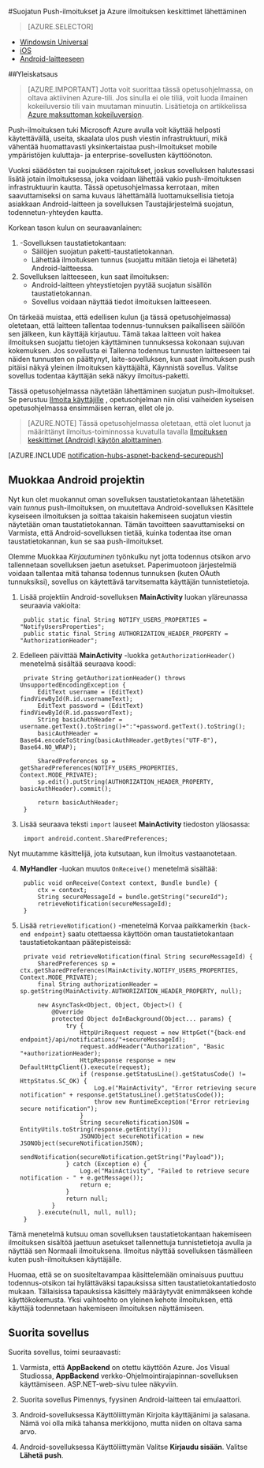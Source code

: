 <properties
    pageTitle="Suojatun Push-ilmoitukset ja Azure ilmoituksen keskittimet lähettäminen"
    description="Lue, miten voit lähettää suojatun push-ilmoitukset Azure Android-sovelluksen. MALLIKOODEJA kirjoitettu Java- ja C#."
    documentationCenter="android"
    keywords="Push-ilmoituksen, push-ilmoitukset push-viestien android push-ilmoitukset"
    authors="ysxu"
    manager="erikre"
    editor=""
    services="notification-hubs"/>

<tags
    ms.service="notification-hubs"
    ms.workload="mobile"
    ms.tgt_pltfrm="android"
    ms.devlang="java"
    ms.topic="article"
    ms.date="06/29/2016" 
    ms.author="yuaxu"/>

#<a name="sending-secure-push-notifications-with-azure-notification-hubs"></a>Suojatun Push-ilmoitukset ja Azure ilmoituksen keskittimet lähettäminen

> [AZURE.SELECTOR]
- [Windowsin Universal](notification-hubs-aspnet-backend-windows-dotnet-wns-secure-push-notification.md)
- [iOS](notification-hubs-aspnet-backend-ios-push-apple-apns-secure-notification.md)
- [Android-laitteeseen](notification-hubs-aspnet-backend-android-secure-google-gcm-push-notification.md)

##<a name="overview"></a>Yleiskatsaus

> [AZURE.IMPORTANT] Jotta voit suorittaa tässä opetusohjelmassa, on oltava aktiivinen Azure-tili. Jos sinulla ei ole tiliä, voit luoda ilmainen kokeiluversio tili vain muutaman minuutin. Lisätietoja on artikkelissa [Azure maksuttoman kokeiluversion](https://azure.microsoft.com/pricing/free-trial/?WT.mc_id=A643EE910&amp;returnurl=http%3A%2F%2Fazure.microsoft.com%2Fen-us%2Fdocumentation%2Farticles%2Fpartner-xamarin-notification-hubs-ios-get-started).

Push-ilmoituksen tuki Microsoft Azure avulla voit käyttää helposti käytettävällä, useita, skaalata ulos push viestin infrastruktuuri, mikä vähentää huomattavasti yksinkertaistaa push-ilmoitukset mobile ympäristöjen kuluttaja- ja enterprise-sovellusten käyttöönoton.

Vuoksi säädösten tai suojauksen rajoitukset, joskus sovelluksen halutessasi lisätä jotain ilmoituksessa, joka voidaan lähettää vakio push-ilmoituksen infrastruktuurin kautta. Tässä opetusohjelmassa kerrotaan, miten saavuttamiseksi on sama kuvaus lähettämällä luottamuksellisia tietoja asiakkaan Android-laitteen ja sovelluksen Taustajärjestelmä suojatun, todennetun-yhteyden kautta.

Korkean tason kulun on seuraavanlainen:

1. -Sovelluksen taustatietokantaan:
    - Säilöjen suojatun paketti-taustatietokannan.
    - Lähettää ilmoituksen tunnus (suojattu mitään tietoja ei lähetetä) Android-laitteessa.
2. Sovelluksen laitteeseen, kun saat ilmoituksen:
    - Android-laitteen yhteystietojen pyytää suojatun sisällön taustatietokannan.
    - Sovellus voidaan näyttää tiedot ilmoituksen laitteeseen.

On tärkeää muistaa, että edellisen kulun (ja tässä opetusohjelmassa) oletetaan, että laitteen tallentaa todennus-tunnuksen paikalliseen säilöön sen jälkeen, kun käyttäjä kirjautuu. Tämä takaa laitteen voit hakea ilmoituksen suojattu tietojen käyttäminen tunnuksessa kokonaan sujuvan kokemuksen. Jos sovellusta ei Tallenna todennus tunnusten laitteeseen tai näiden tunnusten on päättynyt, laite-sovelluksen, kun saat ilmoituksen push pitäisi näkyä yleinen ilmoituksen käyttäjältä, Käynnistä sovellus. Valitse sovellus todentaa käyttäjän sekä näkyy ilmoitus-paketti.

Tässä opetusohjelmassa näytetään lähettäminen suojatun push-ilmoitukset. Se perustuu [Ilmoita käyttäjille](notification-hubs-aspnet-backend-gcm-android-push-to-user-google-notification.md) , opetusohjelman niin olisi vaiheiden kyseisen opetusohjelmassa ensimmäisen kerran, ellet ole jo.

> [AZURE.NOTE] Tässä opetusohjelmassa oletetaan, että olet luonut ja määrittänyt ilmoitus-toiminnossa kuvatulla tavalla [Ilmoituksen keskittimet (Android) käytön aloittaminen](notification-hubs-android-push-notification-google-gcm-get-started.md).

[AZURE.INCLUDE [notification-hubs-aspnet-backend-securepush](../../includes/notification-hubs-aspnet-backend-securepush.md)]

## <a name="modify-the-android-project"></a>Muokkaa Android projektin

Nyt kun olet muokannut oman sovelluksen taustatietokantaan lähetetään vain *tunnus* push-ilmoituksen, on muutettava Android-sovelluksen Käsittele kyseiseen ilmoituksen ja soittaa takaisin hakemiseen suojatun viestin näytetään oman taustatietokannan.
Tämän tavoitteen saavuttamiseksi on Varmista, että Android-sovelluksen tietää, kuinka todentaa itse oman taustatietokannan, kun se saa push-ilmoitukset.

Olemme Muokkaa *Kirjautuminen* työnkulku nyt jotta todennus otsikon arvo tallennetaan sovelluksen jaetun asetukset. Paperimuotoon järjestelmiä voidaan tallentaa mitä tahansa todennus tunnuksen (kuten OAuth tunnuksiksi), sovellus on käytettävä tarvitsematta käyttäjän tunnistetietoja.

1. Lisää projektiin Android-sovelluksen **MainActivity** luokan yläreunassa seuraavia vakioita:

        public static final String NOTIFY_USERS_PROPERTIES = "NotifyUsersProperties";
        public static final String AUTHORIZATION_HEADER_PROPERTY = "AuthorizationHeader";

2. Edelleen päivittää **MainActivity** -luokka `getAuthorizationHeader()` menetelmä sisältää seuraava koodi:

        private String getAuthorizationHeader() throws UnsupportedEncodingException {
            EditText username = (EditText) findViewById(R.id.usernameText);
            EditText password = (EditText) findViewById(R.id.passwordText);
            String basicAuthHeader = username.getText().toString()+":"+password.getText().toString();
            basicAuthHeader = Base64.encodeToString(basicAuthHeader.getBytes("UTF-8"), Base64.NO_WRAP);

            SharedPreferences sp = getSharedPreferences(NOTIFY_USERS_PROPERTIES, Context.MODE_PRIVATE);
            sp.edit().putString(AUTHORIZATION_HEADER_PROPERTY, basicAuthHeader).commit();

            return basicAuthHeader;
        }

3. Lisää seuraava teksti `import` lauseet **MainActivity** tiedoston yläosassa:

        import android.content.SharedPreferences;

Nyt muutamme käsittelijä, jota kutsutaan, kun ilmoitus vastaanotetaan.

4. **MyHandler** -luokan muutos `OnReceive()` menetelmä sisältää:

        public void onReceive(Context context, Bundle bundle) {
            ctx = context;
            String secureMessageId = bundle.getString("secureId");
            retrieveNotification(secureMessageId);
        }

5. Lisää `retrieveNotification()` -menetelmä Korvaa paikkamerkin `{back-end endpoint}` saatu otettaessa käyttöön oman taustatietokantaan taustatietokantaan päätepisteissä:

        private void retrieveNotification(final String secureMessageId) {
            SharedPreferences sp = ctx.getSharedPreferences(MainActivity.NOTIFY_USERS_PROPERTIES, Context.MODE_PRIVATE);
            final String authorizationHeader = sp.getString(MainActivity.AUTHORIZATION_HEADER_PROPERTY, null);

            new AsyncTask<Object, Object, Object>() {
                @Override
                protected Object doInBackground(Object... params) {
                    try {
                        HttpUriRequest request = new HttpGet("{back-end endpoint}/api/notifications/"+secureMessageId);
                        request.addHeader("Authorization", "Basic "+authorizationHeader);
                        HttpResponse response = new DefaultHttpClient().execute(request);
                        if (response.getStatusLine().getStatusCode() != HttpStatus.SC_OK) {
                            Log.e("MainActivity", "Error retrieving secure notification" + response.getStatusLine().getStatusCode());
                            throw new RuntimeException("Error retrieving secure notification");
                        }
                        String secureNotificationJSON = EntityUtils.toString(response.getEntity());
                        JSONObject secureNotification = new JSONObject(secureNotificationJSON);
                        sendNotification(secureNotification.getString("Payload"));
                    } catch (Exception e) {
                        Log.e("MainActivity", "Failed to retrieve secure notification - " + e.getMessage());
                        return e;
                    }
                    return null;
                }
            }.execute(null, null, null);
        }


Tämä menetelmä kutsuu oman sovelluksen taustatietokantaan hakemiseen ilmoituksen sisältöä jaettuun asetukset tallennettuja tunnistetietoja avulla ja näyttää sen Normaali ilmoituksena. Ilmoitus näyttää sovelluksen täsmälleen kuten push-ilmoituksen käyttäjälle.

Huomaa, että se on suositeltavampaa käsittelemään ominaisuus puuttuu todennus-otsikon tai hylättäväksi tapauksissa sitten taustatietokantatiedosto mukaan. Tällaisissa tapauksissa käsittely määräytyvät enimmäkseen kohde käyttökokemusta. Yksi vaihtoehto on yleinen kehote ilmoituksen, että käyttäjä todennetaan hakemiseen ilmoituksen näyttämiseen.

## <a name="run-the-application"></a>Suorita sovellus

Suorita sovellus, toimi seuraavasti:

1. Varmista, että **AppBackend** on otettu käyttöön Azure. Jos Visual Studiossa, **AppBackend** verkko-Ohjelmointirajapinnan-sovelluksen käyttämiseen. ASP.NET-web-sivu tulee näkyviin.

2. Suorita sovellus Pimennys, fyysinen Android-laitteen tai emulaattori.

3. Android-sovelluksessa Käyttöliittymän Kirjoita käyttäjänimi ja salasana. Nämä voi olla mikä tahansa merkkijono, mutta niiden on oltava sama arvo.

4. Android-sovelluksessa Käyttöliittymän Valitse **Kirjaudu sisään**. Valitse **Lähetä push**.
